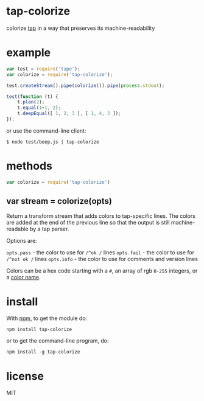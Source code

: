 # tap-colorize

colorize [tap](http://testanything.org/)
in a way that preserves its machine-readability

# example

``` js
var test = require('tape');
var colorize = require('tap-colorize');

test.createStream().pipe(colorize()).pipe(process.stdout);

test(function (t) {
    t.plan(2);
    t.equal(1+1, 2);
    t.deepEqual([ 1, 2, 3 ], [ 1, 4, 3 ]);
});
```

or use the command-line client:

```
$ node test/beep.js | tap-colorize
```

# methods

``` js
var colorize = require('tap-colorize')
```

## var stream = colorize(opts)

Return a transform stream that adds colors to tap-specific lines. The colors are
added at the end of the previous line so that the output is still
machine-readable by a tap parser.

Options are:

`opts.pass` - the color to use for `/^ok /` lines
`opts.fail` - the color to use for `/^not ok /` lines
`opts.info` - the color to use for comments and version lines

Colors can be a hex code starting with a `#`, an array of rgb `0-255` integers,
or a [color name](https://www.npmjs.org/package/colornames).

# install

With [npm](https://npmjs.org), to get the module do:

```
npm install tap-colorize
```

or to get the command-line program, do:

```
npm install -g tap-colorize
```

# license

MIT
